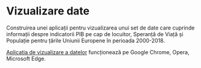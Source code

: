# Vizualizare date
Construirea unei aplicații pentru vizualizarea unui set de date care cuprinde informații despre indicatorii PIB pe cap de locuitor, Speranță de Viață și Populație pentru țările Uniunii Europene în perioada 2000-2018.

[Aplicatia de vizualizare a datelor](https://iridiffinis.github.io/Proiect-Multimedia/) funcționează pe Google Chrome, Opera, Microsoft Edge.
